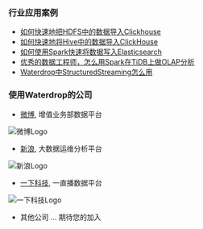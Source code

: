 ### 行业应用案例

* [如何快速地把HDFS中的数据导入Clickhouse](/zh-cn/case_study/1.md)
* [如何快速地将Hive中的数据导入ClickHouse](/zh-cn/case_study/2.md)
* [如何使用Spark快速将数据写入Elasticsearch](/zh-cn/case_study/3.md)
* [优秀的数据工程师，怎么用Spark在TiDB上做OLAP分析](/zh-cn/case_study/4.md)
* [Waterdrop中StructuredStreaming怎么用](/zh-cn/case_study/5.md)

### 使用Waterdrop的公司

* [微博](https://weibo.com), 增值业务部数据平台

![微博Logo](https://img.t.sinajs.cn/t5/style/images/staticlogo/groups3.png?version=f362a1c5be520a15)

* [新浪](http://www.sina.com.cn/), 大数据运维分析平台

![新浪Logo](http://n.sinaimg.cn/tech/ir/imges/logo.png)

* [一下科技](https://www.yixia.com/), 一直播数据平台

![一下科技Logo](https://imgaliyuncdn.miaopai.com/static20131031/miaopai20140729/new_yixia/static/imgs/logo.png)

* 其他公司 ... 期待您的加入


